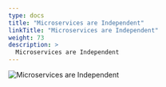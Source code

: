 ```yaml
---
type: docs
title: "Microservices are Independent"
linkTitle: "Microservices are Independent"
weight: 73
description: >
  Microservices are Independent
---
```


![Microservices are Independent](/images/bootcamp-slides/microservices-bootcamp/Slide73.PNG)
